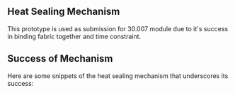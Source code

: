 ## Heat Sealing Mechanism
This prototype is used as submission for 30.007 module due to it's success in binding fabric together and time constraint.

<h2> Success of Mechanism </h2>
Here are some snippets of the heat sealing mechanism that underscores its success:

